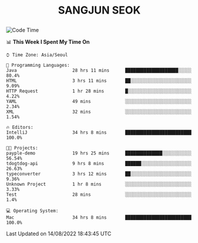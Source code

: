 <h1>
 <p align="center">
   SANGJUN SEOK
 </p>
</h1>

<!--START_SECTION:waka-->
![Code Time](http://img.shields.io/badge/Code%20Time-1%2C716%20hrs%2012%20mins-blue)

📊 **This Week I Spent My Time On** 

```text
⌚︎ Time Zone: Asia/Seoul

💬 Programming Languages: 
Java                     28 hrs 11 mins      ████████████████████░░░░░   80.4% 
HTML                     3 hrs 11 mins       ██░░░░░░░░░░░░░░░░░░░░░░░   9.09% 
HTTP Request             1 hr 28 mins        █░░░░░░░░░░░░░░░░░░░░░░░░   4.22% 
YAML                     49 mins             ░░░░░░░░░░░░░░░░░░░░░░░░░   2.34% 
XML                      32 mins             ░░░░░░░░░░░░░░░░░░░░░░░░░   1.54%

🔥 Editors: 
IntelliJ                 34 hrs 8 mins       █████████████████████████   100.0%

🐱‍💻 Projects: 
payple-demo              19 hrs 25 mins      ██████████████░░░░░░░░░░░   56.54% 
tdogtdog-api             9 hrs 8 mins        ██████░░░░░░░░░░░░░░░░░░░   26.63% 
typeconverter            3 hrs 12 mins       ██░░░░░░░░░░░░░░░░░░░░░░░   9.36% 
Unknown Project          1 hr 8 mins         ░░░░░░░░░░░░░░░░░░░░░░░░░   3.33% 
Test                     28 mins             ░░░░░░░░░░░░░░░░░░░░░░░░░   1.4%

💻 Operating System: 
Mac                      34 hrs 8 mins       █████████████████████████   100.0%

```


 Last Updated on 14/08/2022 18:43:45 UTC
<!--END_SECTION:waka-->
